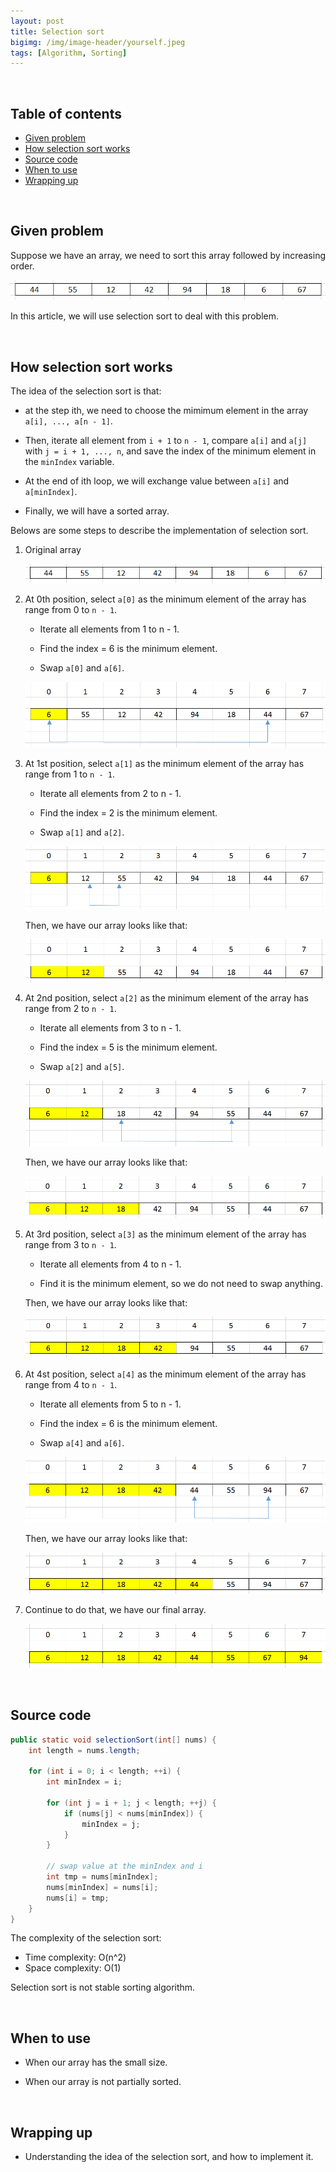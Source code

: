 ```yaml
---
layout: post
title: Selection sort
bigimg: /img/image-header/yourself.jpeg
tags: [Algorithm, Sorting]
---
```




<br>

## Table of contents
- [Given problem](#given-problem)
- [How selection sort works](#how-selection-sort-works)
- [Source code](#source-code)
- [When to use](#when-to-use)
- [Wrapping up](#wrapping-up)


<br>

## Given problem

Suppose we have an array, we need to sort this array followed by increasing order.

![](../img/Algorithm/sorting/selection-sort/original-array.png)

In this article, we will use selection sort to deal with this problem.

<br>

## How selection sort works

The idea of the selection sort is that:
- at the step ith, we need to choose the mimimum element in the array ```a[i], ..., a[n - 1]```.
- Then, iterate all element from ```i + 1``` to ```n - 1```, compare ```a[i]``` and ```a[j]``` with ```j = i + 1, ..., n```, and save the index of the minimum element in the ```minIndex``` variable.

- At the end of ith loop, we will exchange value between ```a[i]``` and ```a[minIndex]```.

- Finally, we will have a sorted array.

Belows are some steps to describe the implementation of selection sort.

1. Original array

    ![](../img/Algorithm/sorting/selection-sort/original-array.png)

2. At 0th position, select ```a[0]``` as the minimum element of the array has range from 0 to ```n - 1```.

    - Iterate all elements from 1 to n - 1.
    
    - Find the index = 6 is the minimum element.

    - Swap ```a[0]``` and ```a[6]```.

    ![](../img/Algorithm/sorting/selection-sort/selection-sort-1.png)

3. At 1st position, select ```a[1]``` as the minimum element of the array has range from 1 to ```n - 1```.

    - Iterate all elements from 2 to n - 1.
    
    - Find the index = 2 is the minimum element.

    - Swap ```a[1]``` and ```a[2]```.

    ![](../img/Algorithm/sorting/selection-sort/selection-sort-2.png)

    Then, we have our array looks like that:

    ![](../img/Algorithm/sorting/selection-sort/selection-sort-3.png)

4.  At 2nd position, select ```a[2]``` as the minimum element of the array has range from 2 to ```n - 1```.

    - Iterate all elements from 3 to n - 1.
    
    - Find the index = 5 is the minimum element.

    - Swap ```a[2]``` and ```a[5]```.

    ![](../img/Algorithm/sorting/selection-sort/selection-sort-4.png)

    Then, we have our array looks like that:

    ![](../img/Algorithm/sorting/selection-sort/selection-sort-5.png)

5.  At 3rd position, select ```a[3]``` as the minimum element of the array has range from 3 to ```n - 1```.

    - Iterate all elements from 4 to n - 1.
    
    - Find it is the minimum element, so we do not need to swap anything.

    Then, we have our array looks like that:

    ![](../img/Algorithm/sorting/selection-sort/selection-sort-6.png)

6. At 4st position, select ```a[4]``` as the minimum element of the array has range from 4 to ```n - 1```.

    - Iterate all elements from 5 to n - 1.
    
    - Find the index = 6 is the minimum element.

    - Swap ```a[4]``` and ```a[6]```.

    ![](../img/Algorithm/sorting/selection-sort/selection-sort-7.png)

    Then, we have our array looks like that:

    ![](../img/Algorithm/sorting/selection-sort/selection-sort-8.png)

7. Continue to do that, we have our final array.

    ![](../img/Algorithm/sorting/selection-sort/selection-sort-9.png)

<br>

## Source code

```java
public static void selectionSort(int[] nums) {
    int length = nums.length;

    for (int i = 0; i < length; ++i) {
        int minIndex = i;

        for (int j = i + 1; j < length; ++j) {
            if (nums[j] < nums[minIndex]) {
                minIndex = j;
            }
        }

        // swap value at the minIndex and i
        int tmp = nums[minIndex];
        nums[minIndex] = nums[i];
        nums[i] = tmp;
    }
}
```

The complexity of the selection sort:
- Time complexity: O(n^2)
- Space complexity: O(1)

Selection sort is not stable sorting algorithm.


<br>

## When to use

- When our array has the small size.

- When our array is not partially sorted.

<br>

## Wrapping up

- Understanding the idea of the selection sort, and how to implement it.
